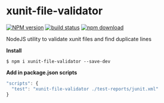 xunit-file-validator
==============


[![NPM version][npm-image]][npm-url]
[![build status][travis-image]][travis-url]
[![npm download][download-image]][download-url]

[npm-image]: https://img.shields.io/npm/v/xunit-file-validator.svg?style=flat-square
[npm-url]: https://npmjs.org/package/xunit-file-validator
[travis-image]: https://img.shields.io/travis/yadickson/joi-to-swagger.svg?style=flat-square
[travis-url]: https://travis-ci.org/yadickson/joi-to-swagger
[download-image]: https://img.shields.io/npm/dm/xunit-file-validator.svg?style=flat-square
[download-url]: https://npmjs.org/package/xunit-file-validator

NodeJS utility to validate xunit files and find duplicate lines

**Install**

```script
$ npm i xunit-file-validator --save-dev
```

**Add in package.json scripts**

```js
"scripts": {
  "test": "xunit-file-validator ./test-reports/junit.xml"
}
```

